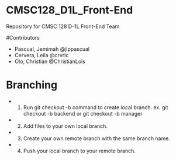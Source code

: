 # CMSC128_D1L_Front-End
Repository for CMSC 128 D-1L Front-End Team

#Contributors
- Pascual, Jemimah @jlppascual
- Cervera, Leila @crvrlc
- Olo, Christian @ChristianLois

# Branching
- 1. Run git checkout -b <role> command to create local branch. ex. git checkout -b backend or git checkout -b manager
- 2. Add files to your own local branch.
- 3. Create your own remote branch with the same branch name.
- 4. Push your local branch to your remote branch.
